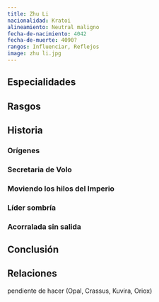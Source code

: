 ```yaml
---
title: Zhu Li
nacionalidad: Kratoi
alineamiento: Neutral maligno
fecha-de-nacimiento: 4042
fecha-de-muerte: 4090?
rangos: Influenciar, Reflejos
image: zhu li.jpg
---
```



## Especialidades



## Rasgos



## Historia

### Orígenes



### Secretaria de Volo



### Moviendo los hilos del Imperio



### Líder sombría



### Acorralada sin salida



## Conclusión



## Relaciones

pendiente de hacer (Opal, Crassus, Kuvira, Oriox)